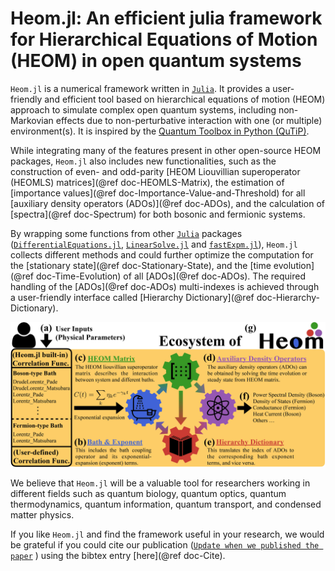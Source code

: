 # Heom.jl: An efficient julia framework for Hierarchical Equations of Motion (HEOM) in open quantum systems

`Heom.jl` is a numerical framework written in [`Julia`](https://julialang.org/). It provides a user-friendly and efficient tool based on hierarchical equations of motion (HEOM) approach to simulate complex open quantum systems, including non-Markovian effects due to non-perturbative interaction with one (or multiple) environment(s). It is inspired by the [Quantum Toolbox in Python (QuTiP)](https://qutip.org).

While integrating many of the features present in other open-source HEOM packages, `Heom.jl` also includes new functionalities, such as the construction of even- and odd-parity [HEOM Liouvillian superoperator (HEOMLS) matrices](@ref doc-HEOMLS-Matrix), the estimation of [importance values](@ref doc-Importance-Value-and-Threshold) for all [auxiliary density operators (ADOs)](@ref doc-ADOs), and the calculation of [spectra](@ref doc-Spectrum) for both bosonic and fermionic systems. 

By wrapping some functions from other [`Julia`](https://julialang.org/) packages ([`DifferentialEquations.jl`](https://diffeq.sciml.ai/stable/), [`LinearSolve.jl`](http://linearsolve.sciml.ai/stable/) and [`fastExpm.jl`](https://github.com/fmentink/FastExpm.jl)), `Heom.jl` collects different methods and could further optimize the computation for the [stationary state](@ref doc-Stationary-State), and the [time evolution](@ref doc-Time-Evolution) of all [ADOs](@ref doc-ADOs). The required handling of the [ADOs](@ref doc-ADOs) multi-indexes is achieved through a user-friendly interface called [Hierarchy Dictionary](@ref doc-Hierarchy-Dictionary).

![Heom Ecosystem](assets/heom_ecosystem.jpg)

We believe that `Heom.jl` will be a valuable tool for researchers working in different fields such as quantum biology, quantum optics, quantum thermodynamics, quantum information, quantum transport, and condensed matter physics.

If you like `Heom.jl` and find the framework useful in your research, we would be grateful if you could cite our publication ([`Update when we published the paper`](https://unknown)  ) using the bibtex entry [here](@ref doc-Cite).